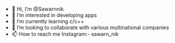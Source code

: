 - 👋 Hi, I’m @Sawarnnik
- 👀 I’m interested in developing apps
- 🌱 I’m currently learning c/c++
- 💞️ I’m looking to collaborate with various multinational companies
- 📫 How to reach me Instagram:- sawarn_nik

<!---
Sawarnnik/Sawarnnik is a ✨ special ✨ repository because its `README.md` (this file) appears on your GitHub profile.
You can click the Preview link to take a look at your changes.
--->
